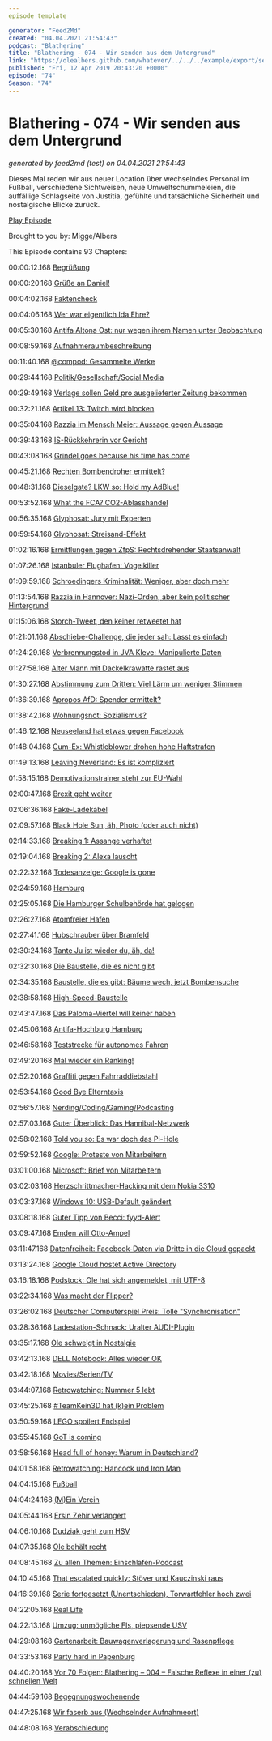 ```yaml
---
episode template

generator: "Feed2Md"
created: "04.04.2021 21:54:43"
podcast: "Blathering"
title: "Blathering - 074 - Wir senden aus dem Untergrund"
link: "https://olealbers.github.com/whatever/../../../example/export/seasons/4/2019/4/Blathering - 074 - Wir senden aus dem Untergrund.md"
published: "Fri, 12 Apr 2019 20:43:20 +0000"
episode: "74"
Season: "74"
---
```


# Blathering - 074 - Wir senden aus dem Untergrund
_generated by feed2md (test) on 04.04.2021 21:54:43_

Dieses Mal reden wir aus neuer Location über wechselndes Personal im Fußball, verschiedene Sichtweisen, neue Umweltschummeleien, die auffällige Schlagseite von Justitia, gefühlte und tatsächliche Sicherheit und nostalgische Blicke zurück.

[Play Episode](https://www.blathering.de/podlove/file/724/s/feed/c/mp3/blathering_074.mp3)

Brought to you by: Migge/Albers

This Episode contains 93 Chapters:


00:00:12.168 [Begrüßung]()

00:00:20.168 [Grüße an Daniel!](https://www.kruemelschubla.de/podcast/ks-015.mp3)

00:04:02.168 [Faktencheck]()

00:04:06.168 [Wer war eigentlich Ida Ehre?](https://de.wikipedia.org/wiki/Ida_Ehre)

00:05:30.168 [Antifa Altona Ost: nur wegen ihrem Namen unter Beobachtung](https://twitter.com/antifaaltonaost?lang=de)

00:08:59.168 [Aufnahmeraumbeschreibung](https://twitter.com/tmigge/status/1116438320970702848)

00:11:40.168 [@compod: Gesammelte Werke](https://twitter.com/search?f=tweets&vertical=default&q=from%3Acompod%20to%3Ablathering_pod%20since%3A2019-04-01%20until%3A2019-04-13&src=typd)

00:29:44.168 [Politik/Gesellschaft/Social Media]()

00:29:49.168 [Verlage sollen Geld pro ausgelieferter Zeitung bekommen]()

00:32:21.168 [Artikel 13: Twitch wird blocken](https://finanzmarktwelt.de/artikel-13-anbieter-uploadfilter-122034/)

00:35:04.168 [Razzia im Mensch Meier: Aussage gegen Aussage](http://www.taz.de/Razzia-in-Berliner-Club/!5582174/)

00:39:43.168 [IS-Rückkehrerin vor Gericht]()

00:43:08.168 [Grindel goes because his time has come](http://www.spiegel.de/sport/sonst/reinhard-grindel-dfb-praesident-soll-luxusuhr-angenommen-haben-ende-ohne-anstand-a-1260769.html)

00:45:21.168 [Rechten Bombendroher ermittelt?](https://twitter.com/GStABerlin/status/1114071593247023104)

00:48:31.168 [Dieselgate? LKW so: Hold my AdBlue!](https://www.sueddeutsche.de/wirtschaft/spediteure-lastwagen-manipulation-1.4391601)

00:53:52.168 [What the FCA? CO2-Ablasshandel](https://www.reuters.com/article/us-fiat-chrysler-tesla-eu/fiat-chrysler-to-pay-tesla-hundreds-of-millions-of-euros-to-pool-fleet-ft-idUSKCN1RJ03I)

00:56:35.168 [Glyphosat: Jury mit Experten](https://krautreporter.de/2347-der-streit-um-glyphosat-verstandlich-erklart)

00:59:54.168 [Glyphosat: Streisand-Effekt](https://fragdenstaat.de/blog/2019/04/02/zensurheberrecht-landgericht-koln-zwingt-fragdenstaat-staatliches-glyphosat-gutachten-zu-loschen/)

01:02:16.168 [Ermittlungen gegen ZfpS: Rechtsdrehender Staatsanwalt](https://threadreaderapp.com/thread/1113428818981785601.html)

01:07:26.168 [Istanbuler Flughafen: Vogelkiller](http://www.taz.de/!5586462/)

01:09:59.168 [Schroedingers Kriminalität: Weniger, aber doch mehr](https://www.tagesspiegel.de/politik/der-doppelte-seehofer-erst-die-angst-herbeireden-dann-sie-beklagen/24173516.html)

01:13:54.168 [Razzia in Hannover: Nazi-Orden, aber kein politischer Hintergrund](https://www.watson.de/deutschland/rechtsextremismus/666265928-waffen-nazi-orden-in-hannover-gefunden-gefahr-durch-rechte-unterschaetzt)

01:15:06.168 [Storch-Tweet, den keiner retweetet hat](https://lauerundwehner.de/luw010-welt-geht-weiterhin-unter-christian-lindner-vs-fridays-for-future-update-chemnitz-volksverhetzung-in-sozialen-medien/?t=1:24:59,1:57:59)

01:21:01.168 [Abschiebe-Challenge, die jeder sah: Lasst es einfach](http://www.spiegel.de/politik/deutschland/news-hate-speech-rassisten-im-netz-ethiopian-airlines-brexit-barack-obama-a-1260652.html)

01:24:29.168 [Verbrennungstod in JVA Kleve: Manipulierte Daten](https://presse.wdr.de/plounge/tv/das_erste/2019/04/20190403_monitor.html)

01:27:58.168 [Alter Mann mit Dackelkrawatte rastet aus](https://www.spiegel.de/politik/ausland/markus-frohnmaier-russen-setzten-auf-afd-abgeordneten-a-1261422.html)

01:30:27.168 [Abstimmung zum Dritten: Viel Lärm um weniger Stimmen](https://twitter.com/tmigge/status/1113802865859072000)

01:36:39.168 [Apropos AfD: Spender ermittelt?](http://www.tagesschau.de/investigativ/ndr-wdr-sz/afd-spenden-115.html)

01:38:42.168 [Wohnungsnot: Sozialismus?](https://twitter.com/RAStadler/status/1115150265752199168)

01:46:12.168 [Neuseeland hat etwas gegen Facebook](https://www.theguardian.com/technology/2019/apr/08/facebook-are-morally-bankrupt-liars-says-new-zealands-privacy-commissioner)

01:48:04.168 [Cum-Ex: Whistleblower drohen hohe Haftstrafen](https://www.nzz.ch/wirtschaft/gericht-verhaengt-strafen-fuer-die-angeklagten-deutschen-im-cum-ex-fall-ld.1474408)

01:49:13.168 [Leaving Neverland: Es ist kompliziert](https://editionf.com/Kunst-Kuenstler-losgeloest-Micheal-Jackson-)

01:58:15.168 [Demotivationstrainer steht zur EU-Wahl](https://nicosemsrott.de/)

02:00:47.168 [Brexit geht weiter](https://klabautercast.de/folge-159-brexit-chaos-podiumsdiskussion/)

02:06:36.168 [Fake-Ladekabel](https://bildblog.de/109370/mit-bild-de-den-staat-bescheissen/)

02:09:57.168 [Black Hole Sun, äh, Photo (oder auch nicht)](https://xkcd.com/2135/)

02:14:33.168 [Breaking 1: Assange verhaftet](https://www.bbc.com/news/uk-47891737)

02:19:04.168 [Breaking 2: Alexa lauscht](https://www.spiegel.de/netzwelt/gadgets/amazon-mitarbeiter-hoeren-sich-tausende-privatgespraeche-mit-alexa-an-a-1262315.html)

02:22:32.168 [Todesanzeige: Google is gone](https://twitter.com/tmigge/status/1112996013323714560)

02:24:59.168 [Hamburg]()

02:25:05.168 [Die Hamburger Schulbehörde hat gelogen](http://www.taz.de/AfD-Hardliner-an-Hamburger-Schule/!5582074/)

02:26:27.168 [Atomfreier Hafen](https://www.ndr.de/nachrichten/hamburg/Weitere-Unternehmen-verzichten-auf-Atom-Umschlag,atomtransport158.html)

02:27:41.168 [Hubschrauber über Bramfeld](https://twitter.com/Die_Nordlichter/status/1113315041598742528)

02:30:24.168 [Tante Ju ist wieder du, äh, da!](https://twitter.com/stammtischphilo/status/1114079173079912448)

02:32:30.168 [Die Baustelle, die es nicht gibt](https://twitter.com/stammtischphilo/status/1115144024728440832)

02:34:35.168 [Baustelle, die es gibt: Bäume wech, jetzt Bombensuche](http://www.maz-online.de/Lokales/Potsdam/Potsdam-Suche-nach-Blindgaengern-vom-14-April-1945)

02:38:58.168 [High-Speed-Baustelle](https://www.viebrockhaus.de/vorteile/bauqualitaet-und-ausstattung/3-monate-bauzeit.html)

02:43:47.168 [Das Paloma-Viertel will keiner haben](https://www.hamburg1.de/nachrichten/39984/Loesung_fuer_Paloma_Viertel_deutet_sich_an.html)

02:45:06.168 [Antifa-Hochburg Hamburg](https://twitter.com/zeckomag/status/1115484970393509888)

02:46:58.168 [Teststrecke für autonomes Fahren](https://www.ndr.de/nachrichten/hamburg/VW-testet-autonomes-Fahren-in-Hamburg,autonomfahren102.html)

02:49:20.168 [Mal wieder ein Ranking!](https://www.taz.de/!5583993/)

02:52:20.168 [Graffiti gegen Fahrraddiebstahl](https://twitter.com/PolizeiHamburg/status/1115994923990487043)

02:53:54.168 [Good Bye Elterntaxis](https://www.hamburg1.de/nachrichten/39917/Aktion_Goodbye_Elterntaxis.html)

02:56:57.168 [Nerding/Coding/Gaming/Podcasting]()

02:57:03.168 [Guter Überblick: Das Hannibal-Netzwerk](https://wrint.de/2019/04/03/wr929-das-hannibal-netzwerk/)

02:58:02.168 [Told you so: Es war doch das Pi-Hole](https://twitter.com/stammtischphilo/status/1112754494616625153)

02:59:52.168 [Google: Proteste von Mitarbeitern](https://www.theguardian.com/technology/2019/apr/01/google-kay-coles-james-removal-employees-letter)

03:01:00.168 [Microsoft: Brief von Mitarbeitern](https://twitter.com/MsWorkers4/status/1099066343523930112)

03:02:03.168 [Herzschrittmacher-Hacking mit dem Nokia 3310](https://futurezone.at/digital-life/herzschrittmacher-sogar-mit-einem-alten-nokia-3310-angreifbar/400433242)

03:03:37.168 [Windows 10: USB-Default geändert](https://twitter.com/caschy/status/1115252094821380096)

03:08:18.168 [Guter Tipp von Becci: fyyd-Alert](https://twitter.com/Genderbeitrag/status/1113334638540402689)

03:09:47.168 [Emden will Otto-Ampel](http://www.kn-online.de/Nachrichten/Panorama/Politiker-fordert-Ottifanten-Ampeln-in-Emden-doch-es-gibt-ein-Problem)

03:11:47.168 [Datenfreiheit: Facebook-Daten via Dritte in die Cloud gepackt](https://rp-online.de/digitales/internet/datenpanne-millionen-facebook-nutzerdaten-waren-in-amazon-cloud-einsehbar_aid-37879049)

03:13:24.168 [Google Cloud hostet Active Directory](https://www.golem.de/news/compute-engine-googles-cloud-soll-der-beste-ort-fuer-active-directory-werden-1904-140619.html)

03:16:18.168 [Podstock: Ole hat sich angemeldet, mit UTF-8](https://twitter.com/tmigge/status/1114077611603394560)

03:22:34.168 [Was macht der Flipper?](https://twitter.com/stammtischphilo/status/1113886219799289857)

03:26:02.168 [Deutscher Computerspiel Preis: Tolle "Synchronisation"](https://twitter.com/stammtischphilo/status/1116326197036748800)

03:28:36.168 [Ladestation-Schnack: Uralter AUDI-Plugin](https://de.wikipedia.org/wiki/Audi_A4_B5#cite_note-4)

03:35:17.168 [Ole schwelgt in Nostalgie](https://twitter.com/stammtischphilo/status/1115357846890323968)

03:42:13.168 [DELL Notebook: Alles wieder OK]()

03:42:18.168 [Movies/Serien/TV]()

03:44:07.168 [Retrowatching: Nummer 5 lebt](https://twitter.com/stammtischphilo/status/1114442731697385472)

03:45:25.168 [#TeamKein3D hat (k)ein Problem](https://twitter.com/tmigge/status/1113152730594463744)

03:50:59.168 [LEGO spoilert Endspiel](https://twitter.com/tmigge/status/1113337664852439041)

03:55:45.168 [GoT is coming](https://de.wikipedia.org/wiki/Game_of_Thrones)

03:58:56.168 [Head full of honey: Warum in Deutschland?](https://threadreaderapp.com/thread/1114597760362328064.html?refreshed=1554641972)

04:01:58.168 [Retrowatching: Hancock und Iron Man](https://de.wikipedia.org/wiki/Hancock_(Film))

04:04:15.168 [Fußball]()

04:04:24.168 [(M)Ein Verein](https://www.fcstpauli.com/news/m-ein-verein-die-werte-des-fc-st-pauli/)

04:05:44.168 [Ersin Zehir verlängert](https://www.fcstpauli.com/news/der-fc-st-pauli-verlaengert-vorzeitig-mit-ersin-zehir/)

04:06:10.168 [Dudziak geht zum HSV](https://www.ndr.de/sport/HSV-verpflichtet-Dudziak-vom-Stadtrivalen-St-Pauli,kurzmeldungsport105.html)

04:07:35.168 [Ole behält recht](https://www.fcstpauli.com/news/der-fc-st-pauli-verlieren-auswaertsspiel-bei-holstein-kiel-1819/)

04:08:45.168 [Zu allen Themen: Einschlafen-Podcast](http://einschlafen-podcast.de/podcast/ep-439-die-wertediskussion-des-fc-st-pauli-und-rilke/)

04:10:45.168 [That escalated quickly: Stöver und Kauczinski raus](https://www.fcstpauli.com/news/der-fc-st-pauli-stellt-uwe-stoever-und-markus-kauczinski-mit-sofortiger-wirkung-frei/)

04:16:39.168 [Serie fortgesetzt (Unentschieden), Torwartfehler hoch zwei](http://hurz.me/vP)

04:22:05.168 [Real Life]()

04:22:13.168 [Umzug: unmögliche FIs, piepsende USV](https://twitter.com/stammtischphilo/status/1115686806773743616)

04:29:08.168 [Gartenarbeit: Bauwagenverlagerung und Rasenpflege]()

04:33:53.168 [Party hard in Papenburg](https://twitter.com/stammtischphilo/status/1114630899696635905)

04:40:20.168 [Vor 70 Folgen: Blathering – 004 – Falsche Reflexe in einer (zu) schnellen Welt](https://www.blathering.de/2016/07/blathering-004-falsche-reflexe-in-einer-zu-schnellen-welt/)

04:44:59.168 [Begegnungswochenende]()

04:47:25.168 [Wir faserb aus (Wechselnder Aufnahmeort)]()

04:48:08.168 [Verabschiedung]()


